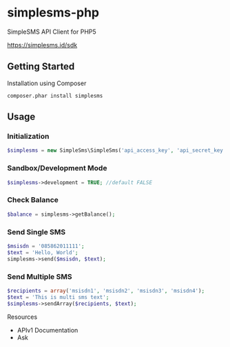 # simplesms-php
SimpleSMS API Client for PHP5

https://simplesms.id/sdk

## Getting Started

Installation using Composer

`
composer.phar install simplesms
`


## Usage

### Initialization

```php
$simplesms = new SimpleSms\SimpleSms('api_access_key', 'api_secret_key');
```

### Sandbox/Development Mode

```php
$simplesms->development = TRUE; //default FALSE
```

### Check Balance

```php
$balance = simplesms->getBalance();
```

### Send Single SMS

```php
$msisdn = '085862011111';
$text = 'Hello, World';
simplesms->send($msisdn, $text);
```

### Send Multiple SMS

```php
$recipients = array('msisdn1', 'msisdn2', 'msisdn3', 'msisdn4');
$text = 'This is multi sms text';
$simplesms->sendArray($recipients, $text);
```

Resources

* APIv1 Documentation
* Ask








